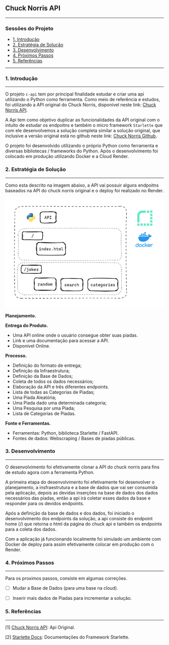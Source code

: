 ## Chuck Norris API

---

### Sessões do Projeto

- [1. Introdução](#1-introdução)
- [2. Estratégia de Solução](#2-estratégia-de-solução)
- [3. Desenvolvimento](#3-desenvolvimento)
- [4. Próximos Passos](#4-próximos-passos)
- [5. Referências](#5-referências)

---

### 1. Introdução
---

O projeto `c-api` tem por principal finalidade estudar e criar uma api utilizando o Python como ferramenta. Como meio de referência e estudos, foi utilizando a API original do Chuck Norris, disponível neste link: [Chuck Norris API](https://api.chucknorris.io/).

A Api tem como objetivo duplicar as funcionalidades da API original com o intuito de estudar os endpoitns e também o micro framework `Starlette` que com ele desenvolvemos a solução completa similar a solução original, que inclusive a versão original está no github neste link: [Chuck Norris Github](https://github.com/chucknorris-io). 

O projeto foi desenvolvido utilizando o próprio Python como ferramenta e diversas bibliotecas / frameworks do Python. Após o desenvolvimento foi colocado em produção utilizando Docker e a Cloud Render.


### 2. Estratégia de Solução
---

Como esta descrito na imagem abaixo, a API vai possuir alguns endpoitns baseados na API do chuck norris original e o deploy foi realizado no Render.

![Image Planejamento The Bible API](img/api.PNG)

**Planejamento.**

**Entrega do Produto.**

- Uma API online onde o usuário consegue obter suas piadas. 
- Link e uma documentação para acessar a API. 
- Disponível Online.

**Processo.**

- Definição do formato de entrega;
- Definição da Infraestrutura;
- Definição da Base de Dados;
- Coleta de todos os dados necessários;
- Elaboração da API e três diferentes endpoints.
- Lista de todas as Categorias de Piadas;
- Uma Piada Aleatória;
- Uma Piada dado uma determinada categoria;
- Uma Pesquisa por uma Piada;
- Lista de Categorias de Piadas.

**Fonte e Ferramentas.**

- Ferramentas: Python, biblioteca Starlette / FastAPI.
- Fontes de dados: Webscraping / Bases de piadas públicas.


### 3. Desenvolvimento
---

O desenvolvimento foi efetivamente clonar a API do chuck norris para fins de estudo agora com a ferramenta Python.

A primeira etapa do desenvolvimento foi efetivamente foi desenvolver o planejamento, a insfraestrutura e a base de dados que vai ser consumida pela aplicação, depois as devidas inserções na base de dados dos dados necessários das piadas, então a api irá coletar esses dados da base e responder para os devidos endpoints.

Após a definição da base de dados e dos dados, foi iniciado o desenvolvimento dos endpoints da solução, a api consiste do endpoint home (/) que retorna o html da página do chuck api e também os endpoints para a coleta dos dados.

Com a aplicação já funcionando localmente foi simulado um ambiente com Docker de deploy para assim efetivamente colocar em produção com o Render.

### 4. Próximos Passos
---

Para os proximos passos, consiste em algumas correções.

- [ ] Mudar a Base de Dados (para uma base na cloud).
- [ ] Inserir mais dados de Piadas para incrementar a solução.


### 5. Referências
---

[1] [Chuck Norris API](https://api.chucknorris.io/): Api Original.

[2] [Starlette Docs](https://www.starlette.io/): Documentações do Framework Starlette.